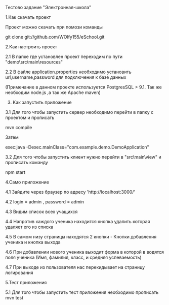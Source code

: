 Тестово задание  "Электронная-школа"

1.Как скачать проект

Проект можно скачать при помози команды

git clone git://github.com/WOlfy155/eSchool.git

2.Как настроить проект

2.1 В папке где установлен проект переходим по пути "demo\src\main\resources\"

2.2 В файле application.properties необходимо установить url,username,password для подключения к базе данных

(Примечание в данном проекте используется PostgresSQL > 9.1.
Так же необходим node.js ,а так же Apache maven)

3. Как запустить приложение

3.1 Для того чтобы запустить сервер необходимо перейти в папку с проектом и прописать 

mvn compile

Затем

exec:java -Dexec.mainClass="com.example.demo.DemoApplication"

3.2 Для того чтобы запустить клиент нужно перейти в "src\main\view" и прописать команду 

npm start

4.Само приложение

4.1 Зайдите через браузер по адресу 'http://localhost:3000/'

4.2 login = admin , password = admin

4.3 Видим список всех учащихся

4.4 Напротив каждого ученика находится кнопка удалить которая удаляет его из списка 

4.5 В самом низу страницы находятся 2 кнопки - Кнопки добавления ученика и кнопка выхода

4.6 При добавлении нового ученика выходит форма в которой в водятся поля ученика (Имя, фамилия, класс, и средняя успеваемость)

4.7 При выходе из пользователя нас перекидывает на страницу логирования

5.Тест приложения

5.1 Для того чтобы запустить тест приложения необходимо прописать 
mvn test
